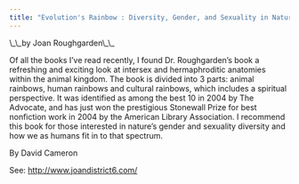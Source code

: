 ```yaml
---
title: "Evolution's Rainbow : Diversity, Gender, and Sexuality in Nature and People"
---
```


<p>\_\_by Joan Roughgarden\_\_  </p>

<p>Of all the books I&#8217;ve read recently, I found Dr. Roughgarden&#8217;s book a refreshing and exciting look at intersex and hermaphroditic anatomies within the animal kingdom. The book is divided into 3 parts: animal rainbows, human rainbows and cultural rainbows, which includes a spiritual perspective. It was identified as among the best 10 in 2004 by The Advocate, and has just won the prestigious Stonewall Prize for best nonfiction work in 2004 by the American Library Association. I recommend this book for those interested in nature&#8217;s gender and sexuality diversity and how we as humans fit in to that spectrum.  </p>


<p>By David Cameron  </p>


<p>See: <a href="http://www.joandistrict6.com/">http://www.joandistrict6.com/</a></p>